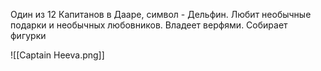 Один из 12 Капитанов в Дааре, символ - Дельфин. Любит необычные подарки и необычных любовников. Владеет верфями. Собирает фигурки

![[Captain Heeva.png]]